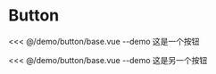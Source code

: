 <script setup lang="ts">
import { Button } from '@ckpack/v-ui';
</script>
# Button

<<< @/demo/button/base.vue
--demo 这是一个按钮

<<< @/demo/button/base.vue
--demo 这是另一个按钮
